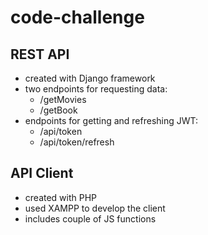 # code-challenge

## REST API 
* created with Django framework
* two endpoints for requesting data:
    * /getMovies
    * /getBook
* endpoints for getting and refreshing JWT:
    * /api/token
    * /api/token/refresh
    


## API Client 
* created with PHP 
* used XAMPP to develop the client
* includes couple of JS functions
